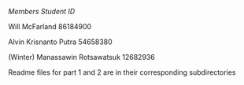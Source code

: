 *Members*   			 	        *Student ID*

Will McFarland   		 	          86184900

Alvin Krisnanto Putra   	 	    54658380

(Winter) Manassawin Rotsawatsuk	12682936


Readme files for part 1 and 2 are in their corresponding subdirectories
